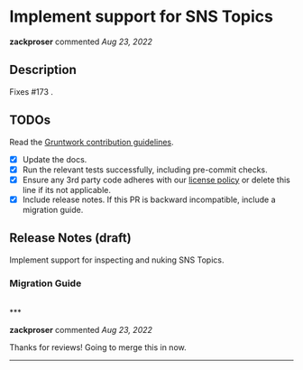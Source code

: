 # Implement support for SNS Topics

**zackproser** commented *Aug 23, 2022*

<!-- Prepend '[WIP]' to the title if this PR is still a work-in-progress. Remove it when it is ready for review! -->

## Description

Fixes #173 .

<!-- Description of the changes introduced by this PR. -->

## TODOs

Read the [Gruntwork contribution guidelines](https://gruntwork.notion.site/Gruntwork-Coding-Methodology-02fdcd6e4b004e818553684760bf691e).

- [x] Update the docs.
- [x] Run the relevant tests successfully, including pre-commit checks.
- [x] Ensure any 3rd party code adheres with our [license policy](https://www.notion.so/gruntwork/Gruntwork-licenses-and-open-source-usage-policy-f7dece1f780341c7b69c1763f22b1378) or delete this line if its not applicable.
- [x] Include release notes. If this PR is backward incompatible, include a migration guide.

## Release Notes (draft)

<!-- One-line description of the PR that can be included in the final release notes. -->
Implement support for inspecting and nuking SNS Topics.
### Migration Guide

<!-- Important: If you made any backward incompatible changes, then you must write a migration guide! -->


<br />
***


**zackproser** commented *Aug 23, 2022*

Thanks for reviews! Going to merge this in now.
***

